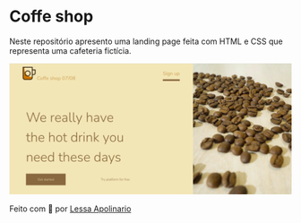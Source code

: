 # Coffe shop

Neste repositório apresento uma landing page feita com HTML e CSS que representa uma cafeteria fictícia.

<div>
  <img src="./code.png" alt="Landing page Coffe shop" />
</div>

<p>
  Feito com &#128156; por <a href="https://github.com/LessaApolinario">Lessa Apolinario</a>
</p>